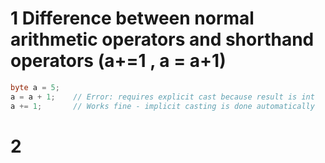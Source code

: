 # 1 Difference between normal arithmetic operators and shorthand operators (a+=1 , a = a+1)

```java
byte a = 5;
a = a + 1;    // Error: requires explicit cast because result is int
a += 1;       // Works fine - implicit casting is done automatically
```

# 2 